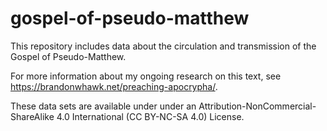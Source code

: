 # gospel-of-pseudo-matthew
This repository includes data about the circulation and transmission of the Gospel of Pseudo-Matthew.

For more information about my ongoing research on this text, see https://brandonwhawk.net/preaching-apocrypha/.

These data sets are available under under an Attribution-NonCommercial-ShareAlike 4.0 International (CC BY-NC-SA 4.0) License.
